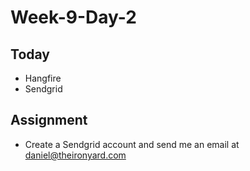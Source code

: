 # Week-9-Day-2


Today
----
* Hangfire
* Sendgrid


Assignment
----

* Create a Sendgrid account and send me an email at daniel@theironyard.com
